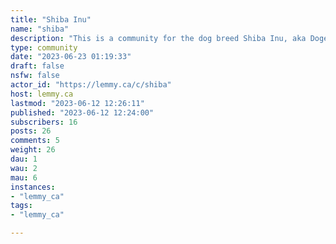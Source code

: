 ```yaml
---
title: "Shiba Inu" 
name: "shiba"
description: "This is a community for the dog breed Shiba Inu, aka Doge.This has nothing to do with cryptocurrency, and those posts will be removed."
type: community
date: "2023-06-23 01:19:33"
draft: false
nsfw: false
actor_id: "https://lemmy.ca/c/shiba"
host: lemmy.ca
lastmod: "2023-06-12 12:26:11"
published: "2023-06-12 12:24:00"
subscribers: 16
posts: 26
comments: 5
weight: 26
dau: 1
wau: 2
mau: 6
instances:
- "lemmy_ca"
tags: 
- "lemmy_ca"

---
```

